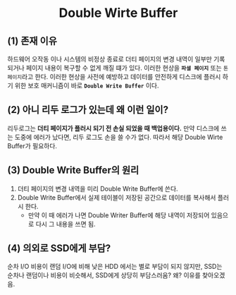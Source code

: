 <h1 align='center'> Double Wirte Buffer </h1>

## (1) 존재 이유

하드웨어 오작동 이나 시스템의 비정상 종료로 더티 페이지의 변경 내역이 일부만 기록되거나 페이지 내용이 복구할 수 없게 깨질 떄가 있다. 이러한 현상을 **`파셜 페이지`** 또는 `톤 페이지`라고 한다. 이러한 현상을 사전에 예방하고 데이터를 안전하게 디스크에 플러시 하기 위한 보호 매커니즘이 바로 **`Double Write Buffer`** 이다.

## (2) 아니 리두 로그가 있는데 왜 이런 일이? 

리두로그는 **더티 페이지가 플러시 되기 전 손실 되었을 때 백업용이다.** 만약 디스크에 쓰는 도중에 에러가 났다면, 리두 로그도 손을 쓸 수가 없다. 따라서 해당 Double Wirte Buffer가 필요하다.

## (3) Double Write Buffer의 원리

1. 더티 페이지의 변경 내역을 미리 Double Write Buffer에 쓴다.
2. Double Write Buffer에서 실제 테이블이 저장된 공간으로 데이터를 복사해서 플러시 한다.
   - 만약 이 때 에러가 나면 Double Writer Buffer에 해당 내역이 저장되어 있음으로 다시 그 내용을 쓰면 됨. 

## (4) 의외로 SSD에게 부담? 

순차 I/O 비용이 랜덤 I/O에 비해 낮은 HDD 에서는 별로 부담이 되지 않지만, SSD는 순차나 랜덤이나 비용이 비슷해서, SSD에게 상당히 부담스러움? 왜? 이유를 찾아오겠음.